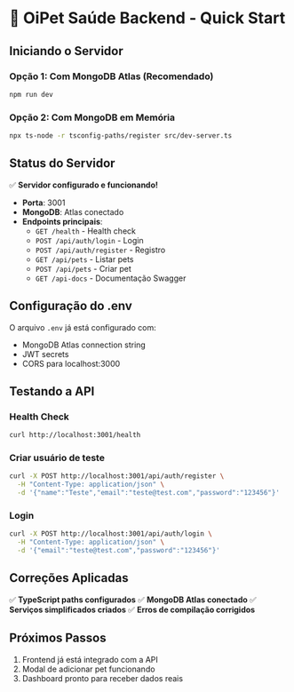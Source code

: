 # 🚀 OiPet Saúde Backend - Quick Start

## Iniciando o Servidor

### Opção 1: Com MongoDB Atlas (Recomendado)
```bash
npm run dev
```

### Opção 2: Com MongoDB em Memória
```bash
npx ts-node -r tsconfig-paths/register src/dev-server.ts
```

## Status do Servidor

✅ **Servidor configurado e funcionando!**
- **Porta**: 3001
- **MongoDB**: Atlas conectado
- **Endpoints principais**:
  - `GET /health` - Health check
  - `POST /api/auth/login` - Login
  - `POST /api/auth/register` - Registro
  - `GET /api/pets` - Listar pets
  - `POST /api/pets` - Criar pet
  - `GET /api-docs` - Documentação Swagger

## Configuração do .env

O arquivo `.env` já está configurado com:
- MongoDB Atlas connection string
- JWT secrets
- CORS para localhost:3000

## Testando a API

### Health Check
```bash
curl http://localhost:3001/health
```

### Criar usuário de teste
```bash
curl -X POST http://localhost:3001/api/auth/register \
  -H "Content-Type: application/json" \
  -d '{"name":"Teste","email":"teste@test.com","password":"123456"}'
```

### Login
```bash
curl -X POST http://localhost:3001/api/auth/login \
  -H "Content-Type: application/json" \
  -d '{"email":"teste@test.com","password":"123456"}'
```

## Correções Aplicadas

✅ **TypeScript paths configurados**
✅ **MongoDB Atlas conectado**
✅ **Serviços simplificados criados**
✅ **Erros de compilação corrigidos**

## Próximos Passos

1. Frontend já está integrado com a API
2. Modal de adicionar pet funcionando
3. Dashboard pronto para receber dados reais